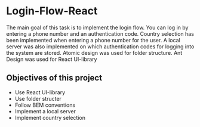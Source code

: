# Login-Flow-React

The main goal of this task is to implement the login flow. You can log in by entering a phone number and an authentication code. Country selection has been implemented when entering a phone number for the user. A local server was also implemented on which authentication codes for logging into the system are stored. Atomic design was used for folder structure. Ant Design was used for React UI-library

## Objectives of this project

* Use React UI-library
* Use folder structer
* Follow BEM conventions
* Implement a local server
* Implement country selection
